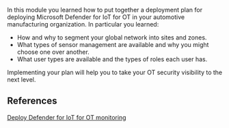 In this module you learned how to put together a deployment plan for deploying Microsoft Defender for IoT for OT in your automotive manufacturing organization. In particular you learned:

- How and why to segment your global network into sites and zones.
- What types of sensor management are available and why you might choose one over another.
- What user types are available and the types of roles each user has.

Implementing your plan will help you to take your OT security visibility to the next level.

## References

[Deploy Defender for IoT for OT monitoring](/azure/defender-for-iot/organizations/ot-deploy/ot-deploy-path)